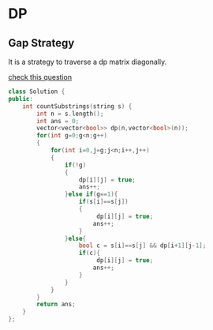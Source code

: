 # DP

## Gap Strategy

It is a strategy to traverse a dp matrix diagonally.

[check this question](https://leetcode.com/problems/palindromic-substrings)

```cpp
class Solution {
public:
    int countSubstrings(string s) {
        int n = s.length();
        int ans = 0;
        vector<vector<bool>> dp(n,vector<bool>(n));
        for(int g=0;g<n;g++)
        {
            for(int i=0,j=g;j<n;i++,j++)
            {
                if(!g)
                {
                    dp[i][j] = true;
                    ans++;
                }else if(g==1){
                    if(s[i]==s[j])
                    {
                         dp[i][j] = true;
                        ans++;
                    }
                }else{
                    bool c = s[i]==s[j] && dp[i+1][j-1];
                    if(c){
                         dp[i][j] = true;
                        ans++;
                    }
                }
            }
        }
        return ans;
    }
};
```
